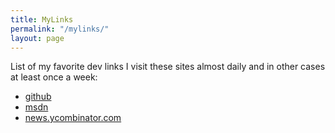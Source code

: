 ```yaml
---
title: MyLinks
permalink: "/mylinks/"
layout: page
---
```


List of my favorite dev links I visit these sites almost daily and in other cases at least once a week:

* <a href="https://github.com" target="_blank">github</a>
* <a href="https://msdn.microsoft.com" target="_blank">msdn</a>
* <a href='https://news.ycombinator.com' target='_blank'>news.ycombinator.com</a>
